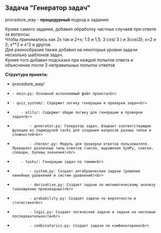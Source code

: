 ## Задача "Генератор задач"

procedure_way - **процедурный** подход к заданию

Кроме самого задания, добавил обработку частных случаев при ответе за вопросы:<br>
Чтобы принимались как 2x так и 2*x; 1.5 и 1,5; 3 cos( 3 ) и 3cos(3); x=2 и 2; x**2 и x^2 и другое.<br>
Для разнообразия также добавил на некоторые уровни задачи несколько шаблонов задач.<br>
Кроме того добавил подсказки при каждой попытке ответа и объяснение после 3 неправильных попыток ответов<br>

**Структура проекта:**<br>
* procedure_way/
*     - main.py: Основной исполняемый файл проекта<br>
*     - quiz_system/: Содержит логику генерации и проверки задач<br>
*         - utils/: Содержит общую логику для генерации и проверки задач<br>
*             - generator.py: Генератор задач. Взывает соответствующие функции из подмодулей tasks для создания вопросов разных типов и сложностей<br>
*             - checker.py: Модуль для проверки ответов пользователя. Проверяет различные типы ответов (числа, выражения SymPy, списки, словари, булевы значения)<br>
*         - tasks/: Генерации задач по темам<br>
*             - system.py: Создает алгебраические задачи (решение линейных уравнений и систем уравнений)<br>
*             - derivative.py: Создает задачи по математическому анализу (нахождение производных)<br>
*             - probability.py: Создает задачи по вероятности и статистике<br>
*             - logic.py: Создает логические задачи и задачи на числовые последовательности<br>
*             - combinatorics.py: Создает задачи по комбинаторике<br>
